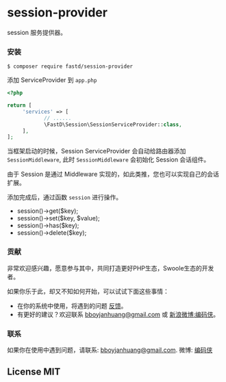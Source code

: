 # session-provider

session 服务提供器。

### 安装

```
$ composer require fastd/session-provider
```

添加 ServiceProvider 到 `app.php` 

```php
<?php

return [
     'services' => [
            // ......
            \FastD\Session\SessionServiceProvider::class,
     ],
];
```

当框架启动的时候，Session ServiceProvider 会自动给路由器添加 `SessionMiddleware`, 此时 `SessionMiddleware` 会初始化 Session 会话组件。

由于 Session 是通过 Middleware 实现的，如此类推，您也可以实现自己的会话扩展。

添加完成后，通过函数 `session` 进行操作。

* session()->get($key);
* session()->set($key, $value);
* session()->has($key);
* session()->delete($key);

### 贡献

非常欢迎感兴趣，愿意参与其中，共同打造更好PHP生态，Swoole生态的开发者。

如果你乐于此，却又不知如何开始，可以试试下面这些事情：

* 在你的系统中使用，将遇到的问题 [反馈](https://github.com/JanHuang/fastD/issues)。
* 有更好的建议？欢迎联系 [bboyjanhuang@gmail.com](mailto:bboyjanhuang@gmail.com) 或 [新浪微博:编码侠](http://weibo.com/ecbboyjan)。

### 联系

如果你在使用中遇到问题，请联系: [bboyjanhuang@gmail.com](mailto:bboyjanhuang@gmail.com). 微博: [编码侠](http://weibo.com/ecbboyjan)

## License MIT